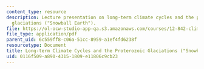 ```yaml
---
content_type: resource
description: Lecture presentation on long-term climate cycles and the proterozoic
  glaciations ("Snowball Earth").
file: https://ol-ocw-studio-app-qa.s3.amazonaws.com/courses/12-842-climate-physics-and-chemistry-fall-2008/0116f509a89043151809e11806c9cb23_part1_lec5.pdf
file_type: application/pdf
parent_uid: 6c559ff8-c06a-51cc-8959-a1ef4fd6238f
resourcetype: Document
title: Long-term Climate Cycles and the Proterozoic Glaciations ("Snowball Earth")
uid: 0116f509-a890-4315-1809-e11806c9cb23
---
```

